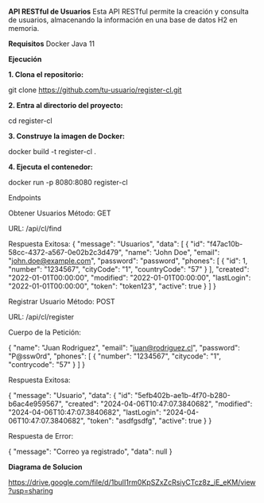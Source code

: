 **API RESTful de Usuarios**
Esta API RESTful permite la creación y consulta de usuarios, almacenando la información en una base de datos H2 en memoria.

**Requisitos**
Docker
Java 11

**Ejecución**

**1. Clona el repositorio:**

git clone https://github.com/tu-usuario/register-cl.git

**2. Entra al directorio del proyecto:**

cd register-cl

**3. Construye la imagen de Docker:**

docker build -t register-cl .

**4. Ejecuta el contenedor:**

docker run -p 8080:8080 register-cl

Endpoints

Obtener Usuarios
Método: GET

URL: /api/cl/find

Respuesta Exitosa:
{
    "message": "Usuarios",
    "data": [
        {
            "id": "f47ac10b-58cc-4372-a567-0e02b2c3d479",
            "name": "John Doe",
            "email": "john.doe@example.com",
            "password": "password",
            "phones": [
                {
                    "id": 1,
                    "number": "1234567",
                    "cityCode": "1",
                    "countryCode": "57"
                }
            ],
            "created": "2022-01-01T00:00:00",
            "modified": "2022-01-01T00:00:00",
            "lastLogin": "2022-01-01T00:00:00",
            "token": "token123",
            "active": true
        }
    ]
}


Registrar Usuario
Método: POST

URL: /api/cl/register

Cuerpo de la Petición:

{
    "name": "Juan Rodriguez",
    "email": "juan@rodriguez.cl",
    "password": "P@ssw0rd",
    "phones": [
        {
            "number": "1234567",
            "citycode": "1",
            "contrycode": "57"
        }
    ]
}

Respuesta Exitosa:

{
    "message": "Usuario",
    "data": {
        "id": "5efb402b-ae1b-4f70-b280-b6ac4e959567",
        "created": "2024-04-06T10:47:07.3840682",
        "modified": "2024-04-06T10:47:07.3840682",
        "lastLogin": "2024-04-06T10:47:07.3840682",
        "token": "asdfgsdfg",
        "active": true
    }
}

Respuesta de Error:

{
    "message": "Correo ya registrado",
    "data": null
}




**Diagrama de Solucion**

https://drive.google.com/file/d/1bulI1rm0KpSZxZcRsiyCTcz8z_iE_eKM/view?usp=sharing